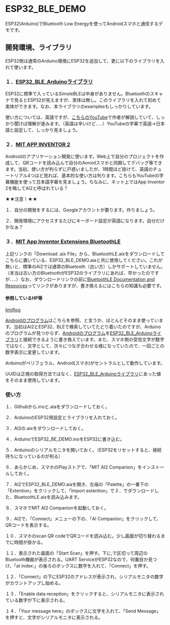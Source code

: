 # ESP32_BLE_DEMO
ESP32(Arduino)でBluetooth Low Energyを使ってAndroidスマホと通信するデモです。

## 開発環境、ライブラリ
ESP32側は通常のArduino環境にESP32を追加して、更に以下のライブラリを入れて使います。

### １．[ESP32_BLE_Arduinoライブラリ](https://github.com/nkolban/ESP32_BLE_Arduino)

ESP32に標準で入っているSimoleBLEは中身がありません。Bluetoothのスキャナで見るとESP32が見えますが、実体は無し。このライブラリを入れて初めて実体ができます。なお、本ライブラリのexamplesもしっかりしています。

使い方については、英語ですが、[こちらのYouTube](https://www.youtube.com/watch?v=oCMOYS71NIU)で作者が解説していて、しっかり聞けば理解が進みます。（英語は辛いけど．．．）YouTubeの字幕で英語->日本語と設定して、しっかり見ましょう。

### ２．[MIT APP INVENTOR 2](http://appinventor.mit.edu/explore/)

Androidのアプリケーション開発に使います。Web上で自分のプロジェクトを作成して、QRコードを読み込んで自分のAnroidスマホと同期してデバッグ等できます。当初、使い方が判らずに戸惑いましたが、1時間ほど掛けて、英語のチュートリアル4つほど見れば、基本的な使い方は判ります。こちらもYouTubeの字幕機能を使って日本語字幕を見ましょう。ちなみに、ネット上ではApp Inventor 2を略してAI2と呼ばれている？

★★注意！★★

１．自分の開発をするには、Googleアカウントが要ります。作りましょう。

２．開発環境にアクセスするたびにキーボード設定が英語になります。自分だけかなぁ？

### ３．[MIT App Inventor Extensions BluetoothLE](http://appinventor.mit.edu/extensions/)

上記リンクの「Download .aix File」から、BluetoothLE.aixをダウンロードしてこちらに置いている、ESP32_BLE_DEMO.aiaと共に使用してください。これが無いと、標準のAI2では通常のBluetooth（古い方）しかサポートしていません。（本当は古い方のBluetoothがESP32のライブラリにあれば、早かったのですが．．．）なお、ダウンロードリンクの前に[BluetoothLE Documentation and Resources](http://iot.appinventor.mit.edu/#/bluetoothle/bluetoothleintro)ってリンクがありますが、書き換えるにはこちらの知識も必要です。

#### 参照しているHP等

[limiflog](http://www.limifrog.io/2017/05/ble-transfers-using-mit-app-inventor-for-android/)

[Androidのプログラム](https://github.com/LimiFrog/LimiFrog-SW/tree/master/firmwares_and_utilities/MIT_AppInventor2)はこちらを参照、と言うか、ほとんどそのまま使っています。当初はAI2とESP32、BLEで検索していてたどり着いたのですが、Arduinoのプログラムが見つからず、[Androidのプログラム](https://github.com/LimiFrog/LimiFrog-SW/tree/master/firmwares_and_utilities/MIT_AppInventor2)を[ESP32_BLE_Arduinoライブラリ](https://github.com/nkolban/ESP32_BLE_Arduino)と接続できるように書き換えています。また、スマホ側の受信文字が数字ではなく、文字として、次々につなぎ合わせる様になっていたので、一回ごとの数字表示に変更しています。

Arduinoがペリフェラル、Android(スマホ)がセントラルとして動作しています。

UUIDは正規の取得方法ではなく、[ESP32_BLE_Arduinoライブラリ](https://github.com/nkolban/ESP32_BLE_Arduino)にあった値をそのまま使用しています。

### 使い方

１．Githubから.inoと.aiaをダウンロードしておく。

２．ArduinoのESP32用設定とライブラリを入れておく。

３．AI2の.aixをダウンロードしておく。

４．ArduinoでESP32_BE_DEMO.inoをESP32に書き込む。

５．Arduinoのシリアルモニタを開いておく。（ESP32をリセットすると、接続待ちになっているのが判る）

６．あらかじめ、スマホのPlayストアで、「MIT AI2 Companion」をインストールしておく。

７．AI2でESP32_BLE_DEMO.aiaを開き、左端の「Palette」の一番下の「Extention」をクリックして、「Import extention」で３．でダウンロードした、BluetoothLE.aixを読み込みます。

８．スマホでMIT AI2 Companionを起動しておく。

９．AI2で、「Connect」メニューの下の、「AI Companion」をクリックして、QRコードを表示する。

１０．スマホのscan QR codeでQRコードを読み込む。少し画面が切り替わるまでに時間が掛かる。

１１．表示された画面の「Start Scan」を押す。下に,で区切って周辺のBluetooth機器が表示される。UART ServiceがESP32なので、何番目か見つけ、「at index:」の後ろのボックスに数字を入れて、「Connect」を押す。

１２．「Connect」の下にESP32のアドレスが表示され、シリアルモニタの数字がカウントアップし始める。

１３．「Enable data reception」をクリックすると、シリアルモニタに表示されている数字が下に表示される。

１４．「Your message here」のボックスに文字を入れて、「Send Message」を押すと、文字がシリアルモニタに表示される。
